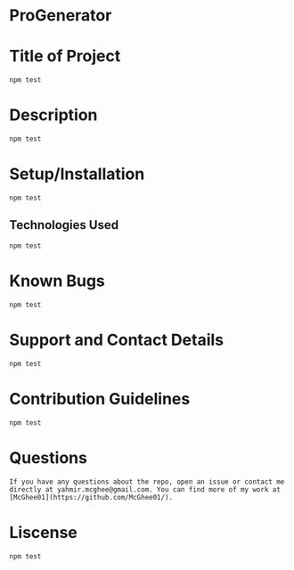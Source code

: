 # ProGenerator


# Title of Project
```
npm test
```
# Description
```
npm test
```

# Setup/Installation
```
npm test
```
## Technologies Used
```
npm test
```
# Known Bugs
```
npm test
```
# Support and Contact Details
```
npm test
```
# Contribution Guidelines
```
npm test
```
# Questions
```
If you have any questions about the repo, open an issue or contact me directly at yahmir.mcghee@gmail.com. You can find more of my work at [McGhee01](https://github.com/McGhee01/).
```                              

# Liscense
```
npm test
```
